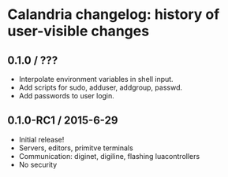 # Calandria changelog: history of user-visible changes

## 0.1.0 / ???

* Interpolate environment variables in shell input.
* Add scripts for sudo, adduser, addgroup, passwd.
* Add passwords to user login.

## 0.1.0-RC1 / 2015-6-29

* Initial release!
* Servers, editors, primitve terminals
* Communication: diginet, digiline, flashing luacontrollers
* No security
